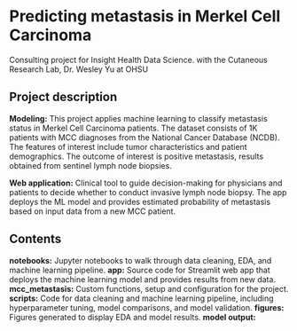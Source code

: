 # Predicting metastasis in Merkel Cell Carcinoma Consulting project for Insight Health Data Science.with the Cutaneous Research Lab, Dr. Wesley Yu at OHSU ## Project description **Modeling:** This project applies machine learning to classify metastasis status in Merkel Cell Carcinoma patients. The dataset consists of 1K patients with MCC diagnoses from the National Cancer Database (NCDB). The features of interest include tumor characteristics and patient demographics. The outcome of interest is positive metastasis, results obtained from sentinel lymph node biopsies. **Web application:** Clinical tool to guide decision-making for physicians and patients to decide whether to conduct invasive lymph node biopsy. The app deploys the ML model and provides estimated probability of metastasis based on input data from a new MCC patient. ## Contents **notebooks:** Jupyter notebooks to walk through data cleaning, EDA, and machine learning pipeline.**app:** Source code for Streamlit web app that deploys the machine learning model and provides results from new data.**mcc_metastasis:** Custom functions, setup and configuration for the project.**scripts:** Code for data cleaning and machine learning pipeline, including hyperparameter tuning, model comparisons, and model validation.**figures:** Figures generated to display EDA and model results.**model output:** 